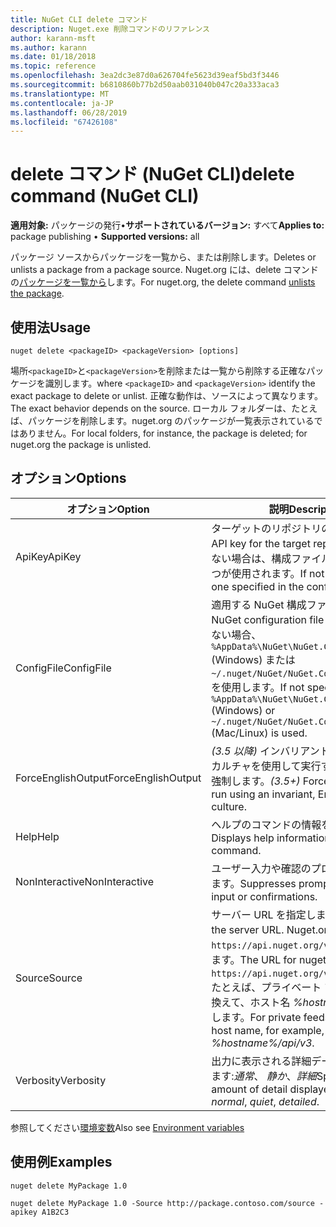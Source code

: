 ```yaml
---
title: NuGet CLI delete コマンド
description: Nuget.exe 削除コマンドのリファレンス
author: karann-msft
ms.author: karann
ms.date: 01/18/2018
ms.topic: reference
ms.openlocfilehash: 3ea2dc3e87d0a626704fe5623d39eaf5bd3f3446
ms.sourcegitcommit: b6810860b77b2d50aab031040b047c20a333aca3
ms.translationtype: MT
ms.contentlocale: ja-JP
ms.lasthandoff: 06/28/2019
ms.locfileid: "67426108"
---
```

# <a name="delete-command-nuget-cli"></a><span data-ttu-id="1cf41-103">delete コマンド (NuGet CLI)</span><span class="sxs-lookup"><span data-stu-id="1cf41-103">delete command (NuGet CLI)</span></span>

<span data-ttu-id="1cf41-104">**適用対象:** パッケージの発行&bullet;**サポートされているバージョン:** すべて</span><span class="sxs-lookup"><span data-stu-id="1cf41-104">**Applies to:** package publishing &bullet; **Supported versions:** all</span></span>

<span data-ttu-id="1cf41-105">パッケージ ソースからパッケージを一覧から、または削除します。</span><span class="sxs-lookup"><span data-stu-id="1cf41-105">Deletes or unlists a package from a package source.</span></span> <span data-ttu-id="1cf41-106">Nuget.org には、delete コマンドの[パッケージを一覧から](../nuget-org/policies/deleting-packages.md)します。</span><span class="sxs-lookup"><span data-stu-id="1cf41-106">For nuget.org, the delete command [unlists the package](../nuget-org/policies/deleting-packages.md).</span></span>

## <a name="usage"></a><span data-ttu-id="1cf41-107">使用法</span><span class="sxs-lookup"><span data-stu-id="1cf41-107">Usage</span></span>

```cli
nuget delete <packageID> <packageVersion> [options]
```

<span data-ttu-id="1cf41-108">場所`<packageID>`と`<packageVersion>`を削除または一覧から削除する正確なパッケージを識別します。</span><span class="sxs-lookup"><span data-stu-id="1cf41-108">where `<packageID>` and `<packageVersion>` identify the exact package to delete or unlist.</span></span> <span data-ttu-id="1cf41-109">正確な動作は、ソースによって異なります。</span><span class="sxs-lookup"><span data-stu-id="1cf41-109">The exact behavior depends on the source.</span></span> <span data-ttu-id="1cf41-110">ローカル フォルダーは、たとえば、パッケージを削除します。nuget.org のパッケージが一覧表示されているではありません。</span><span class="sxs-lookup"><span data-stu-id="1cf41-110">For local folders, for instance, the package is deleted; for nuget.org the package is unlisted.</span></span>

## <a name="options"></a><span data-ttu-id="1cf41-111">オプション</span><span class="sxs-lookup"><span data-stu-id="1cf41-111">Options</span></span>

| <span data-ttu-id="1cf41-112">オプション</span><span class="sxs-lookup"><span data-stu-id="1cf41-112">Option</span></span> | <span data-ttu-id="1cf41-113">説明</span><span class="sxs-lookup"><span data-stu-id="1cf41-113">Description</span></span> |
| --- | --- |
| <span data-ttu-id="1cf41-114">ApiKey</span><span class="sxs-lookup"><span data-stu-id="1cf41-114">ApiKey</span></span> | <span data-ttu-id="1cf41-115">ターゲットのリポジトリの API キー。</span><span class="sxs-lookup"><span data-stu-id="1cf41-115">The API key for the target repository.</span></span> <span data-ttu-id="1cf41-116">存在しない場合は、構成ファイルで指定された 1 つが使用されます。</span><span class="sxs-lookup"><span data-stu-id="1cf41-116">If not present, the one specified in the config file is used.</span></span> |
| <span data-ttu-id="1cf41-117">ConfigFile</span><span class="sxs-lookup"><span data-stu-id="1cf41-117">ConfigFile</span></span> | <span data-ttu-id="1cf41-118">適用する NuGet 構成ファイル。</span><span class="sxs-lookup"><span data-stu-id="1cf41-118">The NuGet configuration file to apply.</span></span> <span data-ttu-id="1cf41-119">指定しない場合、 `%AppData%\NuGet\NuGet.Config` (Windows) または`~/.nuget/NuGet/NuGet.Config`(Mac/linux) を使用します。</span><span class="sxs-lookup"><span data-stu-id="1cf41-119">If not specified, `%AppData%\NuGet\NuGet.Config` (Windows) or `~/.nuget/NuGet/NuGet.Config` (Mac/Linux) is used.</span></span>|
| <span data-ttu-id="1cf41-120">ForceEnglishOutput</span><span class="sxs-lookup"><span data-stu-id="1cf41-120">ForceEnglishOutput</span></span> | <span data-ttu-id="1cf41-121">*(3.5 以降)* インバリアントの英語ベースのカルチャを使用して実行する nuget.exe を強制します。</span><span class="sxs-lookup"><span data-stu-id="1cf41-121">*(3.5+)* Forces nuget.exe to run using an invariant, English-based culture.</span></span> |
| <span data-ttu-id="1cf41-122">Help</span><span class="sxs-lookup"><span data-stu-id="1cf41-122">Help</span></span> | <span data-ttu-id="1cf41-123">ヘルプのコマンドの情報を表示します。</span><span class="sxs-lookup"><span data-stu-id="1cf41-123">Displays help information for the command.</span></span> |
| <span data-ttu-id="1cf41-124">NonInteractive</span><span class="sxs-lookup"><span data-stu-id="1cf41-124">NonInteractive</span></span> | <span data-ttu-id="1cf41-125">ユーザー入力や確認のプロンプトを抑制します。</span><span class="sxs-lookup"><span data-stu-id="1cf41-125">Suppresses prompts for user input or confirmations.</span></span> |
| <span data-ttu-id="1cf41-126">Source</span><span class="sxs-lookup"><span data-stu-id="1cf41-126">Source</span></span> | <span data-ttu-id="1cf41-127">サーバー URL を指定します。</span><span class="sxs-lookup"><span data-stu-id="1cf41-127">Specifies the server URL.</span></span> <span data-ttu-id="1cf41-128">Nuget.org の URL は`https://api.nuget.org/v3/index.json`します。</span><span class="sxs-lookup"><span data-stu-id="1cf41-128">The URL for nuget.org is `https://api.nuget.org/v3/index.json`.</span></span> <span data-ttu-id="1cf41-129">たとえば、プライベート フィードを置き換えて、ホスト名 *%hostname%/api/v3*します。</span><span class="sxs-lookup"><span data-stu-id="1cf41-129">For private feeds, substitute the host name, for example, *%hostname%/api/v3*.</span></span> |
| <span data-ttu-id="1cf41-130">Verbosity</span><span class="sxs-lookup"><span data-stu-id="1cf41-130">Verbosity</span></span> | <span data-ttu-id="1cf41-131">出力に表示される詳細データの量を指定します:*通常*、 *静か*、*詳細*</span><span class="sxs-lookup"><span data-stu-id="1cf41-131">Specifies the amount of detail displayed in the output: *normal*, *quiet*, *detailed*.</span></span> |

<span data-ttu-id="1cf41-132">参照してください[環境変数](cli-ref-environment-variables.md)</span><span class="sxs-lookup"><span data-stu-id="1cf41-132">Also see [Environment variables](cli-ref-environment-variables.md)</span></span>

## <a name="examples"></a><span data-ttu-id="1cf41-133">使用例</span><span class="sxs-lookup"><span data-stu-id="1cf41-133">Examples</span></span>

```cli
nuget delete MyPackage 1.0

nuget delete MyPackage 1.0 -Source http://package.contoso.com/source -apikey A1B2C3
```
